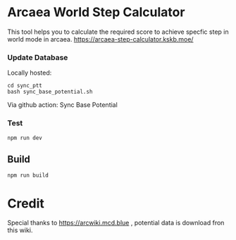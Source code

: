 # Arcaea World Step Calculator

This tool helps you to calculate the required score to achieve specfic step in world mode in arcaea.
https://arcaea-step-calculator.kskb.moe/

### Update Database

Locally hosted:  

```
cd sync_ptt
bash sync_base_potential.sh
```

Via github action: Sync Base Potential

### Test
```
npm run dev
```

## Build

```
npm run build
```

# Credit

Special thanks to https://arcwiki.mcd.blue , potential data is download fron this wiki.
